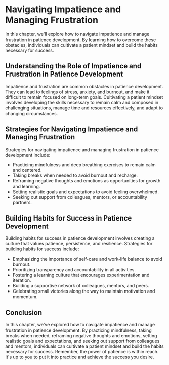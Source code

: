 # Navigating Impatience and Managing Frustration

In this chapter, we'll explore how to navigate impatience and manage frustration in patience development. By learning how to overcome these obstacles, individuals can cultivate a patient mindset and build the habits necessary for success.

Understanding the Role of Impatience and Frustration in Patience Development
----------------------------------------------------------------------------

Impatience and frustration are common obstacles in patience development. They can lead to feelings of stress, anxiety, and burnout, and make it difficult to remain focused on long-term goals. Cultivating a patient mindset involves developing the skills necessary to remain calm and composed in challenging situations, manage time and resources effectively, and adapt to changing circumstances.

Strategies for Navigating Impatience and Managing Frustration
-------------------------------------------------------------

Strategies for navigating impatience and managing frustration in patience development include:

* Practicing mindfulness and deep breathing exercises to remain calm and centered.
* Taking breaks when needed to avoid burnout and recharge.
* Reframing negative thoughts and emotions as opportunities for growth and learning.
* Setting realistic goals and expectations to avoid feeling overwhelmed.
* Seeking out support from colleagues, mentors, or accountability partners.

Building Habits for Success in Patience Development
---------------------------------------------------

Building habits for success in patience development involves creating a culture that values patience, persistence, and resilience. Strategies for building habits for success include:

* Emphasizing the importance of self-care and work-life balance to avoid burnout.
* Prioritizing transparency and accountability in all activities.
* Fostering a learning culture that encourages experimentation and iteration.
* Building a supportive network of colleagues, mentors, and peers.
* Celebrating small victories along the way to maintain motivation and momentum.

Conclusion
----------

In this chapter, we've explored how to navigate impatience and manage frustration in patience development. By practicing mindfulness, taking breaks when needed, reframing negative thoughts and emotions, setting realistic goals and expectations, and seeking out support from colleagues and mentors, individuals can cultivate a patient mindset and build the habits necessary for success. Remember, the power of patience is within reach. It's up to you to put it into practice and achieve the success you desire.
